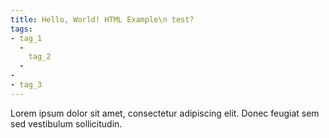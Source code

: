 ```yaml
---
title: Hello, World! HTML Example\n test?
tags:
- tag_1
  - 
    tag_2
  - 
- 
- tag_3
---
```


Lorem ipsum dolor sit amet, consectetur adipiscing elit. Donec feugiat sem sed vestibulum sollicitudin.
